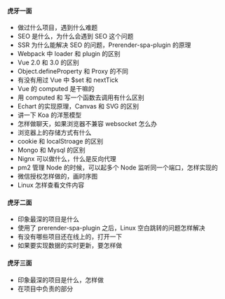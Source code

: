 #### 虎牙一面

- 做过什么项目，遇到什么难题
- SEO 是什么，为什么会遇到 SEO 这个问题
- SSR 为什么能解决 SEO 的问题，Prerender-spa-plugin 的原理
- Webpack 中 loader 和 plugin 的区别
- Vue 2.0 和 3.0 的区别
- Object.defineProperty 和 Proxy 的不同
- 有没有用过 Vue 中 $set 和 nextTick
- Vue 的 computed 是干嘛的
- 用 computed 和 写一个函数去调用有什么区别  
- Echart 的实现原理，Canvas 和 SVG 的区别
- 讲一下 Koa 的洋葱模型
- 怎样做聊天，如果浏览器不兼容 websocket 怎么办
- 浏览器上的存储方式有什么
- cookie 和 localStroage 的区别
- Mongo 和 Mysql 的区别
- Nignx 可以做什么，什么是反向代理
- pm2 管理 Node 的时候，可以起多个 Node 监听同一个端口，怎样实现的
- 微信授权怎样做的，画时序图
- Linux 怎样查看文件内容



#### 虎牙二面

- 印象最深的项目是什么
- 使用了 prerender-spa-plugin 之后，Linux 空白跳转的问题怎样解决
- 有没有哪些项目还在线上的，打开一下
- 如果要实现数据的实时更新，要怎样做



#### 虎牙三面

- 印象最深的项目是什么，怎样做
- 在项目中负责的部分







